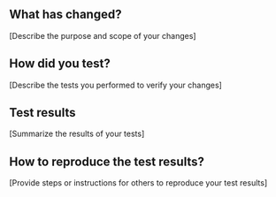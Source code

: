 ## What has changed?

[Describe the purpose and scope of your changes]

## How did you test?

[Describe the tests you performed to verify your changes]

## Test results

[Summarize the results of your tests]

## How to reproduce the test results?

[Provide steps or instructions for others to reproduce your test results]

